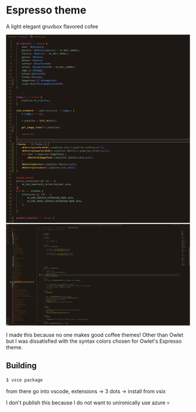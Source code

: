 # Espresso theme  
A light elegant gruvbox flavored cofee

![Example](res/jai.png)
![Example](res/csharp.png)

I made this because no one makes good coffee themes! Other than Owlet but I was dissatisfied with the syntax colors chosen for Owlet's Espresso theme.

## Building

```sh
$ vsce package
```
from there go into vscode, extensions -> 3 dots -> install from vsix

I don't publish this because I do not want to unironically use azure 💀